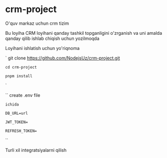 # crm-project

O'quv markaz uchun crm tizim

Bu loyiha CRM loyihani qanday tashkil topganligini o'zrganish va uni amalda 
qanday qilib ishlab chiqish uchun yozilmoqda

Loyihani ishlatish uchun yo'riqnoma

`
    git clone https://github.com/NodejsUz/crm-project.git

    cd crm-project

    pnpm install
`

``
    create .env file

    ichida
    
    DB_URL=url

    JWT_TOKEN=

    REFRESH_TOKEN=

``

Turli xil integratsiyalarni qilish